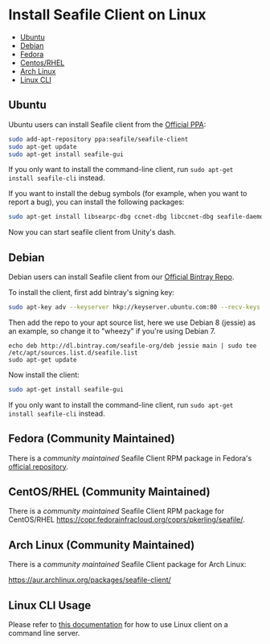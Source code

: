 # Install Seafile Client on Linux

<p><div class="toc">
<ul>
<li><a href="#wiki-ubuntu">Ubuntu</a></li>
<li><a href="#wiki-debian">Debian</a></li>
<li><a href="#wiki-fedora">Fedora</a></li>
<li><a href="#wiki-centos">Centos/RHEL</a></li>
<li><a href="#wiki-archlinux">Arch Linux</a></li>
<li><a href="#wiki-cli">Linux CLI</a></li>
</ul>
</p>

## <a id="wiki-ubuntu"></a> Ubuntu

Ubuntu users can install Seafile client from the [Official PPA](https://code.launchpad.net/~seafile/+archive/ubuntu/seafile-client):

```sh
sudo add-apt-repository ppa:seafile/seafile-client
sudo apt-get update
sudo apt-get install seafile-gui
```

If you only want to install the command-line client, run `sudo apt-get install seafile-cli` instead.

If you want to install the debug symbols (for example, when you want to report a bug), you can install the following packages:

```sh
sudo apt-get install libsearpc-dbg ccnet-dbg libccnet-dbg seafile-daemon-dbg libseafile-dbg seafile-gui-dbg
```

Now you can start seafile client from Unity's dash.

## <a id="wiki-debian"></a> Debian

Debian users can install Seafile client from our [Official Bintray Repo](https://bintray.com/seafile-org/deb).

To install the client, first add bintray's signing key:

```sh
sudo apt-key adv --keyserver hkp://keyserver.ubuntu.com:80 --recv-keys 8756C4F765C9AC3CB6B85D62379CE192D401AB61
```
Then add the repo to your apt source list, here we use Debian 8 (jessie) as an example, so change it to "wheezy" if you're using Debian 7.

```
echo deb http://dl.bintray.com/seafile-org/deb jessie main | sudo tee /etc/apt/sources.list.d/seafile.list
sudo apt-get update
```

Now install the client:

```sh
sudo apt-get install seafile-gui
```

If you only want to install the command-line client, run `sudo apt-get install seafile-cli` instead.

## <a id="wiki-fedora"></a> Fedora (Community Maintained)

There is a *community maintained* Seafile Client RPM package in Fedora's [official repository](https://admin.fedoraproject.org/pkgdb/package/rpms/seafile/).

## <a id="wiki-centos"></a> CentOS/RHEL (Community Maintained)

There is a *community maintained* Seafile Client RPM package for CentOS/RHEL https://copr.fedorainfracloud.org/coprs/pkerling/seafile/.

## <a id="wiki-archlinux"></a> Arch Linux (Community Maintained)

There is a *community maintained* Seafile Client package for Arch Linux:

https://aur.archlinux.org/packages/seafile-client/

## <a id="wiki-cli"></a> Linux CLI Usage

Please refer to [this documentation](linux-cli.md) for how to use Linux client on a command line server.
